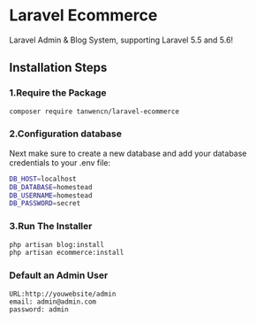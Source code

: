 # Laravel Ecommerce

Laravel Admin & Blog System, supporting Laravel 5.5 and 5.6!

## Installation Steps

### 1.Require the Package
```bash
composer require tanwencn/laravel-ecommerce
```

### 2.Configuration database
Next make sure to create a new database and add your database credentials to your .env file:
```bash
DB_HOST=localhost
DB_DATABASE=homestead
DB_USERNAME=homestead
DB_PASSWORD=secret
```

### 3.Run The Installer
```bash
php artisan blog:install
php artisan ecommerce:install
```

### Default an Admin User
    URL:http://youwebsite/admin
    email: admin@admin.com   
    password: admin

